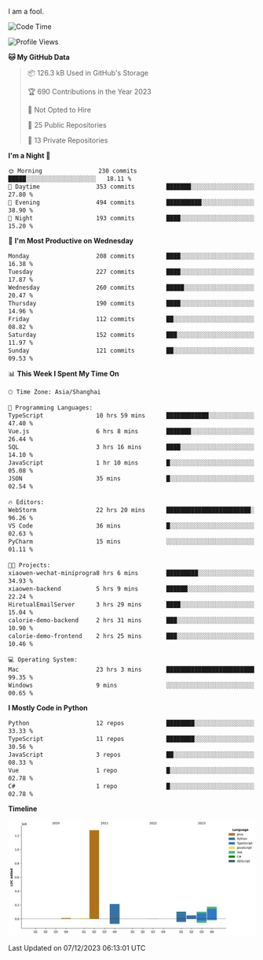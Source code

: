 I am a fool.

<!--START_SECTION:waka-->
![Code Time](http://img.shields.io/badge/Code%20Time-967%20hrs%206%20mins-blue)

![Profile Views](http://img.shields.io/badge/Profile%20Views-0-blue)

**🐱 My GitHub Data** 

> 📦 126.3 kB Used in GitHub's Storage 
 > 
> 🏆 690 Contributions in the Year 2023
 > 
> 🚫 Not Opted to Hire
 > 
> 📜 25 Public Repositories 
 > 
> 🔑 13 Private Repositories 
 > 
**I'm a Night 🦉** 

```text
🌞 Morning                230 commits         █████░░░░░░░░░░░░░░░░░░░░   18.11 % 
🌆 Daytime                353 commits         ███████░░░░░░░░░░░░░░░░░░   27.80 % 
🌃 Evening                494 commits         ██████████░░░░░░░░░░░░░░░   38.90 % 
🌙 Night                  193 commits         ████░░░░░░░░░░░░░░░░░░░░░   15.20 % 
```
📅 **I'm Most Productive on Wednesday** 

```text
Monday                   208 commits         ████░░░░░░░░░░░░░░░░░░░░░   16.38 % 
Tuesday                  227 commits         ████░░░░░░░░░░░░░░░░░░░░░   17.87 % 
Wednesday                260 commits         █████░░░░░░░░░░░░░░░░░░░░   20.47 % 
Thursday                 190 commits         ████░░░░░░░░░░░░░░░░░░░░░   14.96 % 
Friday                   112 commits         ██░░░░░░░░░░░░░░░░░░░░░░░   08.82 % 
Saturday                 152 commits         ███░░░░░░░░░░░░░░░░░░░░░░   11.97 % 
Sunday                   121 commits         ██░░░░░░░░░░░░░░░░░░░░░░░   09.53 % 
```


📊 **This Week I Spent My Time On** 

```text
🕑︎ Time Zone: Asia/Shanghai

💬 Programming Languages: 
TypeScript               10 hrs 59 mins      ████████████░░░░░░░░░░░░░   47.40 % 
Vue.js                   6 hrs 8 mins        ███████░░░░░░░░░░░░░░░░░░   26.44 % 
SQL                      3 hrs 16 mins       ████░░░░░░░░░░░░░░░░░░░░░   14.10 % 
JavaScript               1 hr 10 mins        █░░░░░░░░░░░░░░░░░░░░░░░░   05.08 % 
JSON                     35 mins             █░░░░░░░░░░░░░░░░░░░░░░░░   02.54 % 

🔥 Editors: 
WebStorm                 22 hrs 20 mins      ████████████████████████░   96.26 % 
VS Code                  36 mins             █░░░░░░░░░░░░░░░░░░░░░░░░   02.63 % 
PyCharm                  15 mins             ░░░░░░░░░░░░░░░░░░░░░░░░░   01.11 % 

🐱‍💻 Projects: 
xiaowen-wechat-miniprogra8 hrs 6 mins        █████████░░░░░░░░░░░░░░░░   34.93 % 
xiaowen-backend          5 hrs 9 mins        ██████░░░░░░░░░░░░░░░░░░░   22.24 % 
HiretualEmailServer      3 hrs 29 mins       ████░░░░░░░░░░░░░░░░░░░░░   15.04 % 
calorie-demo-backend     2 hrs 31 mins       ███░░░░░░░░░░░░░░░░░░░░░░   10.90 % 
calorie-demo-frontend    2 hrs 25 mins       ███░░░░░░░░░░░░░░░░░░░░░░   10.46 % 

💻 Operating System: 
Mac                      23 hrs 3 mins       █████████████████████████   99.35 % 
Windows                  9 mins              ░░░░░░░░░░░░░░░░░░░░░░░░░   00.65 % 
```

**I Mostly Code in Python** 

```text
Python                   12 repos            ████████░░░░░░░░░░░░░░░░░   33.33 % 
TypeScript               11 repos            ████████░░░░░░░░░░░░░░░░░   30.56 % 
JavaScript               3 repos             ██░░░░░░░░░░░░░░░░░░░░░░░   08.33 % 
Vue                      1 repo              █░░░░░░░░░░░░░░░░░░░░░░░░   02.78 % 
C#                       1 repo              █░░░░░░░░░░░░░░░░░░░░░░░░   02.78 % 
```



**Timeline**

![Lines of Code chart](https://raw.githubusercontent.com/VeejaLiu/VeejaLiu/master/assets/bar_graph.png)


 Last Updated on 07/12/2023 06:13:01 UTC
<!--END_SECTION:waka-->
